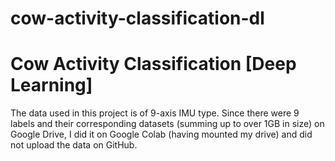 # cow-activity-classification-dl
# Cow Activity Classification [Deep Learning]
The data used in this project is of 9-axis IMU type. Since there were 9 labels and their corresponding datasets (summing up to over 1GB in size) on Google Drive, I did it on Google Colab (having mounted my drive) and did not upload the data on GitHub.
